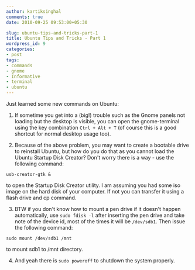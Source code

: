 ```yaml
---
author: kartiksinghal
comments: true
date: 2010-09-25 09:53:00+05:30

slug: ubuntu-tips-and-tricks-part-1
title: Ubuntu Tips and Tricks - Part 1
wordpress_id: 9
categories:
- post
tags:
- commands
- gnome
- Informative
- terminal
- ubuntu
---
```


   

Just learned some new commands on Ubuntu:






  1. If sometime you get into a (big!) trouble such as the Gnome panels not loading but the desktop is visible, you can open the gnome-terminal using the key combination `Ctrl + Alt + T` (of course this is a good shortcut for normal desktop usage too).


  2. Because of the above problem, you may want to create a bootable drive to reinstall Ubuntu, but how do you do that as you cannot load the Ubuntu Startup Disk Creator? Don't worry there is a way - use the following command:


`usb-creator-gtk &`


to open the Startup Disk Creator utility. I am assuming you had some iso image on the hard disk of your computer. If not you can transfer it using a flash drive and cp command.


  3. BTW if you don't know how to mount a pen drive if it doesn't happen automatically, use `sudo fdisk -l` after inserting the pen drive and take note of the device id, most of the times it will be `/dev/sdb1`. Then issue the following command:


`sudo mount /dev/sdb1 /mnt`


to mount sdb1 to /mnt directory.


  4. And yeah there is `sudo poweroff` to shutdown the system properly. 


  
